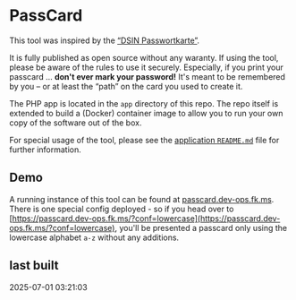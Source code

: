 # PassCard

This tool was inspired by the [“DSIN Passwortkarte”](https://www.sicher-im-netz.de/dsin-passwortkarte).

It is fully published as open source without any waranty. If using the tool, please be aware of the rules to use it securely. Especially, if you print your passcard ... **don't ever mark your password!** It's meant to be remembered by you – or at least the “path” on the card you used to create it.

The PHP app is located in the `app` directory of this repo. The repo itself is extended to build a (Docker) container image to allow you to run your own copy of the software out of the box.

For special usage of the tool, please see the [application `README.md`](app/README.md) file for further information.

## Demo

A running instance of this tool can be found at [passcard.dev-ops.fk.ms](https://passcard.dev-ops.fk.ms). There is one special config deployed - so if you head over to [https://passcard.dev-ops.fk.ms/?conf=lowercase](https://passcard.dev-ops.fk.ms/?conf=lowercase), you'll be presented a passcard only using the lowercase alphabet `a-z` without any additions.

## last built

2025-07-01 03:21:03
